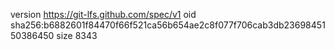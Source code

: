 version https://git-lfs.github.com/spec/v1
oid sha256:b6882601f84470f66f521ca56b654ae2c8f077f706cab3db2369845150386450
size 8343
